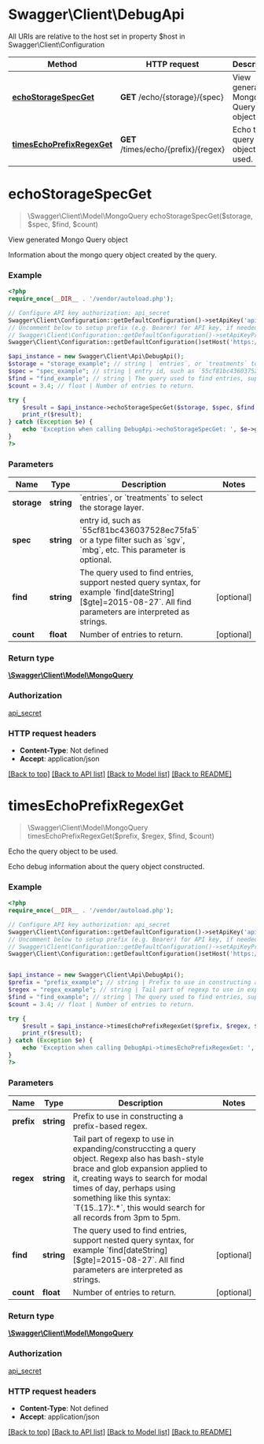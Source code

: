 # Swagger\Client\DebugApi

All URIs are relative to the host set in property $host in Swagger\Client\Configuration

Method | HTTP request | Description
------------- | ------------- | -------------
[**echoStorageSpecGet**](DebugApi.md#echoStorageSpecGet) | **GET** /echo/{storage}/{spec} | View generated Mongo Query object
[**timesEchoPrefixRegexGet**](DebugApi.md#timesEchoPrefixRegexGet) | **GET** /times/echo/{prefix}/{regex} | Echo the query object to be used.


# **echoStorageSpecGet**
> \Swagger\Client\Model\MongoQuery echoStorageSpecGet($storage, $spec, $find, $count)

View generated Mongo Query object

Information about the mongo query object created by the query.

### Example
```php
<?php
require_once(__DIR__ . '/vendor/autoload.php');

// Configure API key authorization: api_secret
Swagger\Client\Configuration::getDefaultConfiguration()->setApiKey('api_secret', 'YOUR_API_KEY');
// Uncomment below to setup prefix (e.g. Bearer) for API key, if needed
// Swagger\Client\Configuration::getDefaultConfiguration()->setApiKeyPrefix('api_secret', 'Bearer');
Swagger\Client\Configuration::getDefaultConfiguration()setHost('https://{YOUR_NS_SITE}/api/v1');

$api_instance = new Swagger\Client\Api\DebugApi();
$storage = "storage_example"; // string | `entries`, or `treatments` to select the storage layer.
$spec = "spec_example"; // string | entry id, such as `55cf81bc436037528ec75fa5` or a type filter such as `sgv`, `mbg`, etc. This parameter is optional.
$find = "find_example"; // string | The query used to find entries, support nested query syntax, for example `find[dateString][$gte]=2015-08-27`.  All find parameters are interpreted as strings.
$count = 3.4; // float | Number of entries to return.

try {
    $result = $api_instance->echoStorageSpecGet($storage, $spec, $find, $count);
    print_r($result);
} catch (Exception $e) {
    echo 'Exception when calling DebugApi->echoStorageSpecGet: ', $e->getMessage(), PHP_EOL;
}
?>
```

### Parameters

Name | Type | Description  | Notes
------------- | ------------- | ------------- | -------------
 **storage** | **string**| &#x60;entries&#x60;, or &#x60;treatments&#x60; to select the storage layer. |
 **spec** | **string**| entry id, such as &#x60;55cf81bc436037528ec75fa5&#x60; or a type filter such as &#x60;sgv&#x60;, &#x60;mbg&#x60;, etc. This parameter is optional. |
 **find** | **string**| The query used to find entries, support nested query syntax, for example &#x60;find[dateString][$gte]&#x3D;2015-08-27&#x60;.  All find parameters are interpreted as strings. | [optional]
 **count** | **float**| Number of entries to return. | [optional]

### Return type

[**\Swagger\Client\Model\MongoQuery**](../Model/MongoQuery.md)

### Authorization

[api_secret](../../README.md#api_secret)

### HTTP request headers

 - **Content-Type**: Not defined
 - **Accept**: application/json

[[Back to top]](#) [[Back to API list]](../../README.md#documentation-for-api-endpoints) [[Back to Model list]](../../README.md#documentation-for-models) [[Back to README]](../../README.md)

# **timesEchoPrefixRegexGet**
> \Swagger\Client\Model\MongoQuery timesEchoPrefixRegexGet($prefix, $regex, $find, $count)

Echo the query object to be used.

Echo debug information about the query object constructed.

### Example
```php
<?php
require_once(__DIR__ . '/vendor/autoload.php');

// Configure API key authorization: api_secret
Swagger\Client\Configuration::getDefaultConfiguration()->setApiKey('api_secret', 'YOUR_API_KEY');
// Uncomment below to setup prefix (e.g. Bearer) for API key, if needed
// Swagger\Client\Configuration::getDefaultConfiguration()->setApiKeyPrefix('api_secret', 'Bearer');
Swagger\Client\Configuration::getDefaultConfiguration()setHost('https://{YOUR_NS_SITE}/api/v1');


$api_instance = new Swagger\Client\Api\DebugApi();
$prefix = "prefix_example"; // string | Prefix to use in constructing a prefix-based regex.
$regex = "regex_example"; // string | Tail part of regexp to use in expanding/construccting a query object. Regexp also has bash-style brace and glob expansion applied to it, creating ways to search for modal times of day, perhaps using something like this syntax: `T{15..17}:.*`, this would search for all records from 3pm to 5pm.
$find = "find_example"; // string | The query used to find entries, support nested query syntax, for example `find[dateString][$gte]=2015-08-27`.  All find parameters are interpreted as strings.
$count = 3.4; // float | Number of entries to return.

try {
    $result = $api_instance->timesEchoPrefixRegexGet($prefix, $regex, $find, $count);
    print_r($result);
} catch (Exception $e) {
    echo 'Exception when calling DebugApi->timesEchoPrefixRegexGet: ', $e->getMessage(), PHP_EOL;
}
?>
```

### Parameters

Name | Type | Description  | Notes
------------- | ------------- | ------------- | -------------
 **prefix** | **string**| Prefix to use in constructing a prefix-based regex. |
 **regex** | **string**| Tail part of regexp to use in expanding/construccting a query object. Regexp also has bash-style brace and glob expansion applied to it, creating ways to search for modal times of day, perhaps using something like this syntax: &#x60;T{15..17}:.*&#x60;, this would search for all records from 3pm to 5pm. |
 **find** | **string**| The query used to find entries, support nested query syntax, for example &#x60;find[dateString][$gte]&#x3D;2015-08-27&#x60;.  All find parameters are interpreted as strings. | [optional]
 **count** | **float**| Number of entries to return. | [optional]

### Return type

[**\Swagger\Client\Model\MongoQuery**](../Model/MongoQuery.md)

### Authorization

[api_secret](../../README.md#api_secret)

### HTTP request headers

 - **Content-Type**: Not defined
 - **Accept**: application/json

[[Back to top]](#) [[Back to API list]](../../README.md#documentation-for-api-endpoints) [[Back to Model list]](../../README.md#documentation-for-models) [[Back to README]](../../README.md)

